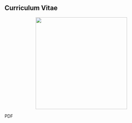 ## Curriculum Vitae

<p align="center">
  <img height="300" src="https://media.giphy.com/media/xT9Igype7EcLq9fbC8/giphy.gif">
</p>

<p align="center>
    <a href = "https://github.com/atsukotominaga/cv/blob/main/CV.pdf", target = "_self">PDF</a>
</p>